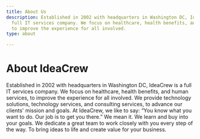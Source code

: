 ```yaml
---
title: About Us
description: Established in 2002 with headquarters in Washington DC, IdeaCrew is a
  full IT services company. We focus on healthcare, health benefits, and human services,
  to improve the experience for all involved.
type: about

---
```

# About IdeaCrew

Established in 2002 with headquarters in Washington DC, IdeaCrew is a full IT services company. We focus on healthcare, health benefits, and human services, to improve the experience for all involved. We provide technology solutions, technology services, and consulting services, to advance our clients' mission and goals. At IdeaCrew, we like to say: “You know what you want to do. Our job is to get you there.” We mean it. We learn and buy into your goals. We dedicate a great team to work closely with you every step of the way. To bring ideas to life and create value for your business.